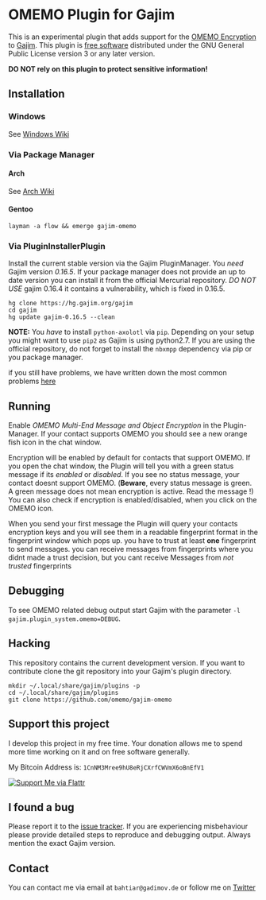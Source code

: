 # OMEMO Plugin for Gajim

This is an experimental plugin that adds support for the [OMEMO
Encryption](http://conversations.im/omemo) to [Gajim](https://gajim.org/). This
plugin is [free software](http://www.gnu.org/philosophy/free-sw.en.html)
distributed under the GNU General Public License version 3 or any later version.

**DO NOT rely on this plugin to protect sensitive information!** 

## Installation

### Windows

See [Windows Wiki](https://github.com/omemo/gajim-omemo/wiki/Installing-and-Using-on-Windows)

### Via Package Manager
#### Arch
See [Arch Wiki](https://wiki.archlinux.org/index.php/Gajim#OMEMO_Support)

#### Gentoo
`layman -a flow && emerge gajim-omemo`

### Via PluginInstallerPlugin

Install the current stable version via the Gajim PluginManager. You *need* Gajim
version *0.16.5*. If your package manager does not provide an up to date version
you can install it from the official Mercurial repository. *DO NOT USE* gajim
0.16.4 it contains a vulnerability, which is fixed in 0.16.5.
```shell
hg clone https://hg.gajim.org/gajim
cd gajim
hg update gajim-0.16.5 --clean
```

**NOTE:** You *have* to install `python-axolotl` via `pip`. Depending on your setup you might
want to use `pip2` as Gajim is using python2.7. If you are using the official repository,
do not forget to install the `nbxmpp` dependency via pip or you package manager.

if you still have problems, we have written down the most common problems [here](https://github.com/omemo/gajim-omemo/wiki/It-doesnt-work,-what-should-i-do%3F-(Linux))

## Running
Enable *OMEMO Multi-End Message and Object Encryption* in the Plugin-Manager.
If your contact supports OMEMO you should see a new orange fish icon in the chat window.

Encryption will be enabled by default for contacts that support OMEMO.
If you open the chat window, the Plugin will tell you with a green status message if its *enabled* or *disabled*.
If you see no status message, your contact doesnt support OMEMO.
(**Beware**, every status message is green. A green message does not mean encryption is active. Read the message !)
You can also check if encryption is enabled/disabled, when you click on the OMEMO icon.

When you send your first message the Plugin will query your contacts encryption keys and you will
see them in a readable fingerprint format in the fingerprint window which pops up.
you have to trust at least **one** fingerprint to send messages.
you can receive messages from fingerprints where you didnt made a trust decision, but you cant
receive Messages from *not trusted* fingerprints


## Debugging
To see OMEMO related debug output start Gajim with the parameter `-l
gajim.plugin_system.omemo=DEBUG`.

## Hacking
This repository contains the current development version. If you want to
contribute clone the git repository into your Gajim's plugin directory. 
```shell
mkdir ~/.local/share/gajim/plugins -p
cd ~/.local/share/gajim/plugins
git clone https://github.com/omemo/gajim-omemo
```

## Support this project
I develop this project in my free time. Your donation allows me to spend more
time working on it and on free software generally.

My Bitcoin Address is: `1CnNM3Mree9hU8eRjCXrfCWVmX6oBnEfV1`

[![Support Me via Flattr](http://api.flattr.com/button/flattr-badge-large.png)](https://flattr.com/thing/5038679)

## I found a bug
Please report it to the [issue
tracker](https://github.com/omemo/gajim-omemo/issues). If you are experiencing
misbehaviour please provide detailed steps to reproduce and debugging output.
Always mention the exact Gajim version. 

## Contact
You can contact me via email at `bahtiar@gadimov.de` or follow me on
[Twitter](https://twitter.com/_kalkin)
